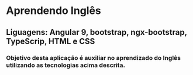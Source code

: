 # Aprendendo Inglês
## Liguagens: Angular 9, bootstrap, ngx-bootstrap, TypeScrip, HTML e CSS 

### Objetivo desta aplicação é auxiliar no aprendizado do Inglês utilizando as tecnologias acima descrita. 
